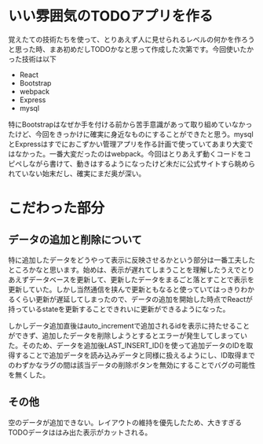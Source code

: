 # いい雰囲気のTODOアプリを作る
覚えたての技術たちを使って、とりあえず人に見せられるレベルの何かを作ろうと思った時、まあ初めだしTODOかなと思って作成した次第です。今回使いたかった技術は以下
- React
- Bootstrap
- webpack
- Express
- mysql

特にBootstrapはなぜか手を付ける前から苦手意識があって取り組めていなかったけど、今回をきっかけに確実に身近なものにすることができたと思う。mysqlとExpressはすでにおこずかい管理アプリを作る計画で使っていてあまり大変ではなかった。一番大変だったのはwebpack。今回はとりあえず動くコードをコピペしながら書けて、動きはするようになったけど未だに公式サイトすら眺められていない始末だし、確実にまだ奥が深い。
# こだわった部分
## データの追加と削除について
特に追加したデータをどうやって表示に反映させるかという部分は一番工夫したところかなと思います。始めは、表示が遅れてしまうことを理解したうえでとりあえずデータベースを更新して、更新したデータをまるごと落とすことで表示を更新していた。しかし当然通信を挟んで更新ともなると使っていてはっきりわかるくらい更新が遅延してしまったので、データの追加を開始した時点でReactが持っているstateを更新することできれいに更新ができるようになった。

しかしデータ追加直後はauto_incrementで追加されるidを表示に持たせることができず、追加したデータを削除しようとするとエラーが発生してしまっていた。そのため、データを追加後LAST_INSERT_ID()を使って追加データのIDを取得することで追加データを読み込みデータと同様に扱えるようにし、ID取得までのわずかなラグの間は該当データの削除ボタンを無効にすることでバグの可能性を無くした。

## その他
空のデータが追加できない。レイアウトの維持を優先したため、大きすぎるTODOデータははみ出た表示がカットされる。